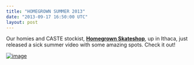 ```yaml
---
title: "HOMEGROWN SUMMER 2013"
date: "2013-09-17 16:50:00 UTC"
layout: post
---
```


<p>Our homies and CASTE stockist, <strong><a href="https://homegrownskateshop.com/">Homegrown Skateshop</a></strong>, up in Ithaca, just released a sick summer video with some amazing spots. Check it out!</p>
<p><a href="https://homegrownskateshop.com/"><img alt="image" src="https://media.tumblr.com/752a3bb3b988cc1148c6cc590edbbdfa/tumblr_inline_mta45xbHEE1rf4blg.png"/></a></p>
